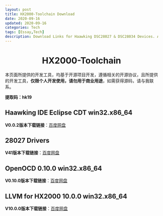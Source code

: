 ```yaml
---
layout: post
title: HX2000-Toolchain Download
date: 2020-09-16
updated: 2020-09-16
categories: Tech
tags: [Essay,Tech]
description: Download Links for Haawking DSC28027 & DSC28034 Devices. All Softwares are Developped Based Open Source Projects, And Just for Personal Usage.
---
```



<h1 style="text-align:center">HX2000-Toolchain </h1>

本页面所提供的开发工具，均基于开源项目开发，遵循相关的开源协议，且所提供的开发工具，**仅限个人开发使用，请勿用于商业用途**，如需获得源码，请与我联系。

**提取码：hk19**

## Haawking IDE Eclipse CDT win32.x86_64

**V0.0.2版本下载链接**：[百度网盘](https://pan.baidu.com/s/1N5HuTCDOuX8msv686cOIog)


## 28027 Drivers

**V41版本下载链接**：[百度网盘](https://pan.baidu.com/s/1GyUR4qqmns_3jP6IHx3eKw)

## OpenOCD 0.10.0 win32.x86_64

**V0.10.0版本下载链接**：[百度网盘](https://pan.baidu.com/s/1TMm10h9cniq4gM8KAXJdKQ)

## LLVM for HX2000 10.0.0 win32.x86_64

**V10.0.0版本下载链接**：[百度网盘](https://pan.baidu.com/s/1MR7Y_hxXh4Qov2MM7Bg0Fw)
